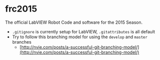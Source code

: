 frc2015
=======

The official LabVIEW Robot Code and software for the 2015 Season.


* `.gitignore` is currently setup for LabVIEW, `.gitattributes` is all default
* Try to follow this branching model for using the `develop` and `master` branches
    * [http://nvie.com/posts/a-successful-git-branching-model/](http://nvie.com/posts/a-successful-git-branching-model/)